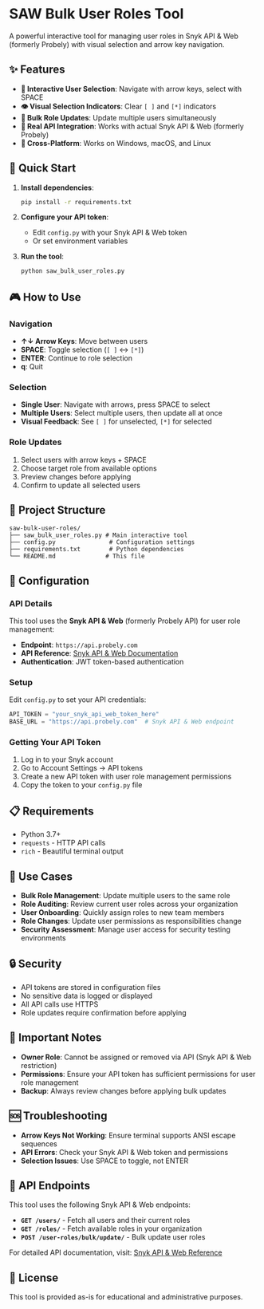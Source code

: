 # SAW Bulk User Roles Tool

A powerful interactive tool for managing user roles in Snyk API & Web (formerly Probely) with visual selection and arrow key navigation.

## ✨ Features

- **🎯 Interactive User Selection**: Navigate with arrow keys, select with SPACE
- **👁️ Visual Selection Indicators**: Clear `[ ]` and `[*]` indicators
- **🚀 Bulk Role Updates**: Update multiple users simultaneously
- **🔑 Real API Integration**: Works with actual Snyk API & Web (formerly Probely)
- **📱 Cross-Platform**: Works on Windows, macOS, and Linux

## 🚀 Quick Start

1. **Install dependencies**:
   ```bash
   pip install -r requirements.txt
   ```

2. **Configure your API token**:
   - Edit `config.py` with your Snyk API & Web token
   - Or set environment variables

3. **Run the tool**:
   ```bash
   python saw_bulk_user_roles.py
   ```

## 🎮 How to Use

### Navigation
- **↑↓ Arrow Keys**: Move between users
- **SPACE**: Toggle selection (`[ ]` ↔ `[*]`)
- **ENTER**: Continue to role selection
- **q**: Quit

### Selection
- **Single User**: Navigate with arrows, press SPACE to select
- **Multiple Users**: Select multiple users, then update all at once
- **Visual Feedback**: See `[ ]` for unselected, `[*]` for selected

### Role Updates
1. Select users with arrow keys + SPACE
2. Choose target role from available options
3. Preview changes before applying
4. Confirm to update all selected users

## 📁 Project Structure

```
saw-bulk-user-roles/
├── saw_bulk_user_roles.py # Main interactive tool
├── config.py               # Configuration settings
├── requirements.txt        # Python dependencies
└── README.md              # This file
```

## 🔧 Configuration

### API Details
This tool uses the **Snyk API & Web** (formerly Probely API) for user role management:
- **Endpoint**: `https://api.probely.com`
- **API Reference**: [Snyk API & Web Documentation](https://developers.probely.com/api/reference/)
- **Authentication**: JWT token-based authentication

### Setup
Edit `config.py` to set your API credentials:

```python
API_TOKEN = "your_snyk_api_web_token_here"
BASE_URL = "https://api.probely.com"  # Snyk API & Web endpoint
```

### Getting Your API Token
1. Log in to your Snyk account
2. Go to Account Settings → API tokens
3. Create a new API token with user role management permissions
4. Copy the token to your `config.py` file

## 📋 Requirements

- Python 3.7+
- `requests` - HTTP API calls
- `rich` - Beautiful terminal output

## 🎯 Use Cases

- **Bulk Role Management**: Update multiple users to the same role
- **Role Auditing**: Review current user roles across your organization
- **User Onboarding**: Quickly assign roles to new team members
- **Role Changes**: Update user permissions as responsibilities change
- **Security Assessment**: Manage user access for security testing environments

## 🔒 Security

- API tokens are stored in configuration files
- No sensitive data is logged or displayed
- All API calls use HTTPS
- Role updates require confirmation before applying

## 🚨 Important Notes

- **Owner Role**: Cannot be assigned or removed via API (Snyk API & Web restriction)
- **Permissions**: Ensure your API token has sufficient permissions for user role management
- **Backup**: Always review changes before applying bulk updates

## 🆘 Troubleshooting

- **Arrow Keys Not Working**: Ensure terminal supports ANSI escape sequences
- **API Errors**: Check your Snyk API & Web token and permissions
- **Selection Issues**: Use SPACE to toggle, not ENTER

## 🔌 API Endpoints

This tool uses the following Snyk API & Web endpoints:

- **`GET /users/`** - Fetch all users and their current roles
- **`GET /roles/`** - Fetch available roles in your organization
- **`POST /user-roles/bulk/update/`** - Bulk update user roles

For detailed API documentation, visit: [Snyk API & Web Reference](https://developers.probely.com/api/reference/)

## 📝 License

This tool is provided as-is for educational and administrative purposes.
